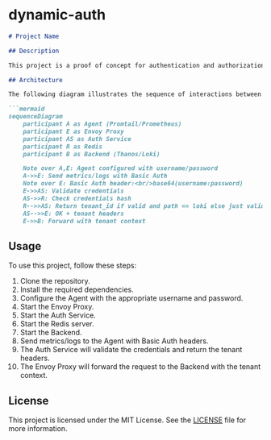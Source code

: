 # dynamic-auth

```markdown
# Project Name

## Description

This project is a proof of concept for authentication and authorization.

## Architecture

The following diagram illustrates the sequence of interactions between different components:

```mermaid
sequenceDiagram
    participant A as Agent (Promtail/Prometheus)
    participant E as Envoy Proxy
    participant AS as Auth Service
    participant R as Redis
    participant B as Backend (Thanos/Loki)

    Note over A,E: Agent configured with username/password
    A->>E: Send metrics/logs with Basic Auth
    Note over E: Basic Auth header:<br/>base64(username:password)
    E->>AS: Validate credentials
    AS->>R: Check credentials hash
    R-->>AS: Return tenant_id if valid and path == loki else just validation
    AS-->>E: OK + tenant headers
    E->>B: Forward with tenant context
```

## Usage

To use this project, follow these steps:

1. Clone the repository.
2. Install the required dependencies.
3. Configure the Agent with the appropriate username and password.
4. Start the Envoy Proxy.
5. Start the Auth Service.
6. Start the Redis server.
7. Start the Backend.
8. Send metrics/logs to the Agent with Basic Auth headers.
9. The Auth Service will validate the credentials and return the tenant headers.
10. The Envoy Proxy will forward the request to the Backend with the tenant context.

## License

This project is licensed under the MIT License. See the [LICENSE](./LICENSE) file for more information.
```